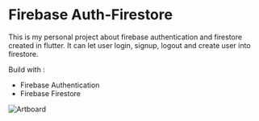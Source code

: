 # Firebase Auth-Firestore

This is my personal project about firebase authentication and firestore created in flutter. It can let user login, signup, logout and create user into firestore.

Build with :
- Firebase Authentication
- Firebase Firestore

![Artboard](https://user-images.githubusercontent.com/87839081/133635899-03a8e889-cc57-4642-adfb-33b509cdf382.png)
